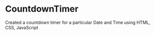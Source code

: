 # CountdownTimer
Created a countdown timer for a particular Date and Time using HTML, CSS, JavaScript
